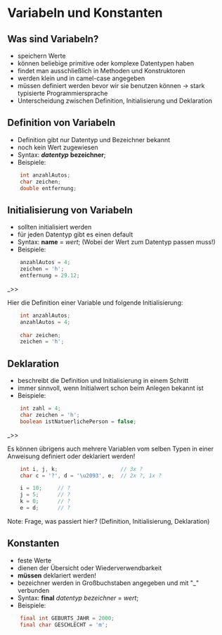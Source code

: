 # Variabeln und Konstanten


## Was sind Variabeln?

- speichern Werte
- können beliebige primitive oder komplexe Datentypen haben
- findet man ausschließlich in Methoden und Konstruktoren
- werden klein und in camel-case angegeben
- müssen definiert werden bevor wir sie benutzen können -> stark typisierte Programmiersprache
- Unterscheidung zwischen Definition, Initialisierung und Deklaration


## Definition von Variabeln

- Definition gibt nur Datentyp und Bezeichner bekannt
- noch kein Wert zugewiesen
- Syntax: ***datentyp*** **bezeichner**;
- Beispiele:
```java
    int anzahlAutos;
    char zeichen;
    double entfernung;
```

## Initialisierung von Variabeln

- sollten initialisiert werden
- für jeden Datentyp gibt es einen default
- Syntax: **name** = *wert*; (Wobei der Wert zum Datentyp passen muss!)
- Beispiele:
```java
    anzahlAutos = 4;
    zeichen = 'h';
    entfernung = 29.12;
```

_>>

Hier die Definition einer Variable und folgende Initialisierung:
```java
    int anzahlAutos;
    anzahlAutos = 4;
    
    char zeichen;
    zeichen = 'h';
```

## Deklaration

- beschreibt die Definition und Initialisierung in einem Schritt
- immer sinnvoll, wenn Initialwert schon beim Anlegen bekannt ist
- Beispiele:
```java
    int zahl = 4;
    char zeichen = 'h';
    boolean istNatuerlichePerson = false;
```

_>>

Es können übrigens auch mehrere Variablen vom selben Typen in einer Anweisung definiert oder deklariert werden!  
```java
    int i, j, k;                    // 3x ?
    char c = '?', d = '\u2093', e;  // 2x ?, 1x ?

    i = 10;     // ?
    j = 5;      // ?
    k = 0;      // ?
    e = d;      // ?
```
Note: Frage, was passiert hier? (Definition, Initialisierung, Deklaration)

## Konstanten

- feste Werte
- dienen der Übersicht oder Wiederverwendbarkeit
- **müssen** deklariert werden!
- bezeichner werden in Großbuchstaben angegeben und mit "_" verbunden
- Syntax: **final** *datentyp* *bezeichner* = *wert*;
- Beispiele:
```java
    final int GEBURTS_JAHR = 2000;
    final char GESCHLECHT = 'm';
```